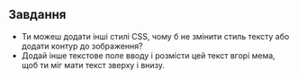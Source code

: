 ## Завдання

* Ти можеш додати інші стилі CSS, чому б не змінити стиль тексту або додати контур до зображення?
* Додай інше текстове поле вводу і розмісти цей текст вгорі мема, щоб ти міг мати текст зверху і внизу.
